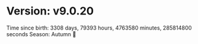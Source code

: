 # Version: v9.0.20
Time since birth: 3308 days, 79393 hours, 4763580 minutes, 285814800 seconds
Season: Autumn 🍁
